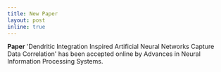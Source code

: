 ```yaml
---
title: New Paper
layout: post
inline: true
---
```

**Paper** 'Dendritic Integration Inspired Artificial Neural Networks Capture Data Correlation' has been accepted online by Advances in Neural Information Processing Systems.

